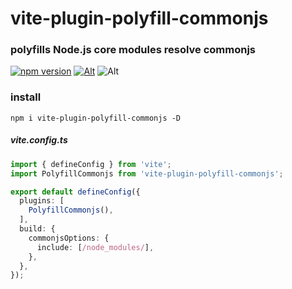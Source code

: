 # vite-plugin-polyfill-commonjs

### polyfills Node.js core modules resolve commonjs
[![npm version](https://img.shields.io/npm/v/vite-plugin-polyfill-commonjs.svg)](https://www.npmjs.com/package/vite-plugin-polyfill-commonjs)
[![Alt](https://img.shields.io/npm/dm/vite-plugin-polyfill-commonjs)](https://npmcharts.com/compare/vite-plugin-polyfill-commonjs?minimal=true)
![Alt](https://img.shields.io/github/license/mioxs/vite-polyfill-commonjs)

### install

```shell
npm i vite-plugin-polyfill-commonjs -D
```


##### vite.config.ts

```ts
import { defineConfig } from 'vite';
import PolyfillCommonjs from 'vite-plugin-polyfill-commonjs';

export default defineConfig({
  plugins: [
    PolyfillCommonjs(),
  ],
  build: {
    commonjsOptions: {
      include: [/node_modules/],
    },
  },
});

```




